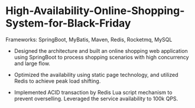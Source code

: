 # High-Availability-Online-Shopping-System-for-Black-Friday

Frameworks: SpringBoot, MyBatis, Maven, Redis, Rocketmq, MySQL

- Designed the architecture and built an online shopping web application using SpringBoot to process shopping
scenarios with high concurrency and large flow.

- Optimized the availability using static page technology, and utilized Redis to achieve peak load shifting.

- Implemented ACID transaction by Redis Lua script mechanism to prevent overselling. Leveraged the service
availability to 100k QPS.
